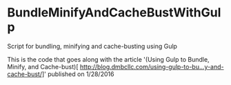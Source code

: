 # BundleMinifyAndCacheBustWithGulp
Script for bundling, minifying and cache-busting using Gulp

This is the code that goes along with the article '(Using Gulp to Bundle, Minify, and Cache-bust)[ http://blog.dmbcllc.com/using-gulp-to-bu…y-and-cache-bust/]'
published on 1/28/2016
